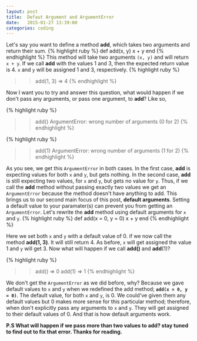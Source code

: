 ```yaml
---
layout: post
title:  Defaut Argument and ArgumentError
date:   2015-01-27 13:39:00
categories: coding
---
```


Let's say you want to define a method __add__, which takes two arguments and return their sum.
{% highlight ruby %}
def add(x, y)
  x + y 
end
{% endhighlight %}
This method will take two arguments ``(x, y)`` and will return ``x + y``. If we call __add__ with the values 1 and 3, then the expected return value is 4. `x` and `y` will be assigned 1 and 3, respectively.
{% highlight ruby %}
>> add(1, 3)
=> 4
{% endhighlight %}

Now I want you to try and answer this question, what would happen if we don't pass any arguments, or pass one argument, to __add__? Like so,

{% highlight ruby %}
>> add()
ArgumentError: wrong number of arguments (0 for 2)
{% endhighlight %}


{% highlight ruby %}
>> add(1)
ArgumentError: wrong number of arguments (1 for 2)
{% endhighlight %}

As you see, we get this `ArgumentError` in both cases. In the first case, __add__ is expecting values for both `x` and `y`, but gets nothing. In the second case, __add__ is still expecting two values, for `x` and `y`, but gets no value for `y`. Thus, if we call the __add__ method without passing exactly two values we get an `ArgumentError` because the method doesn't have anything to add. This brings us to our second main focus of this post, **default arguments**.
Setting a default value to your paramater(s) can prevent you from getting an `ArgumentError`. Let's rewrite the __add__ method using default arguments for `x` and `y`.
{% highlight ruby %}
def add(x = 0, y = 0)
  x + y
end
{% endhighlight %}

Here we set both `x` and `y` with a default value of 0. if we now call the method __add(1, 3)__. It will still return 4. As before, `x` will get assigned the value 1 and `y` will get 3. Now what will happen if we call __add()__ and __add__(1)? 

{% highlight ruby %}
>> add()
=> 0
>> add(1)
=> 1
{% endhighlight %}

We don't get the `ArgumentError` as we did before, why? Because we gave default values to `x` and `y` when we redefined the add method; **`add(x = 0, y = 0)`**. The default value, for both `x` and `y`, is 0. We could've given them any default values but 0 makes more sense for this particular method; therefore, when don't explicitly pass any arguments to `x` and `y`. They will get assigned to their default values of 0. And that is how default arguments work.

**P.S What will happen if we pass more than two values to add? stay tuned to find out to fix that error. Thanks for reading.**
